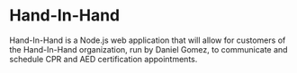 # Hand-In-Hand
Hand-In-Hand is a Node.js web application that will allow for customers of the Hand-In-Hand organization, run by Daniel Gomez, to communicate and schedule CPR and AED certification appointments. 
